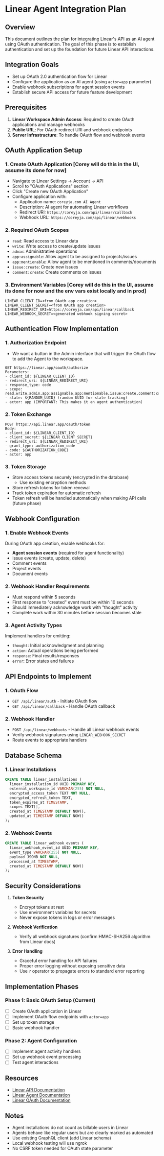 # Linear Agent Integration Plan

## Overview

This document outlines the plan for integrating Linear's API as an AI agent using OAuth authentication. The goal of this phase is to establish authentication and set up the foundation for future Linear API interactions.

## Integration Goals

- Set up OAuth 2.0 authentication flow for Linear
- Configure the application as an AI agent (using `actor=app` parameter)
- Enable webhook subscriptions for agent session events
- Establish secure API access for future feature development

## Prerequisites

1. **Linear Workspace Admin Access**: Required to create OAuth applications and manage webhooks
2. **Public URL**: For OAuth redirect URI and webhook endpoints
3. **Server Infrastructure**: To handle OAuth flow and webhook events

## OAuth Application Setup

### 1. Create OAuth Application [Corey will do this in the UI, assume its done for now]

- Navigate to Linear Settings → Account → API
- Scroll to "OAuth Applications" section
- Click "Create new OAuth Application"
- Configure application with:
  - Application name: `coreyja.com AI Agent`
  - Description: AI agent for automating Linear workflows
  - Redirect URI: `https://coreyja.com/api/linear/callback`
  - Webhook URL: `https://coreyja.com/api/linear/webhooks`

### 2. Required OAuth Scopes

- `read`: Read access to Linear data
- `write`: Write access to create/update issues
- `admin`: Administrative operations
- `app:assignable`: Allow agent to be assigned to projects/issues
- `app:mentionable`: Allow agent to be mentioned in comments/documents
- `issue:create`: Create new issues
- `comment:create`: Create comments on issues

### 3. Environment Variables [Corey will do this in the UI, assume its done for now and the env vars exist locally and in prod]

```env
LINEAR_CLIENT_ID=<from OAuth app creation>
LINEAR_CLIENT_SECRET=<from OAuth app creation>
LINEAR_REDIRECT_URI=https://coreyja.com/api/linear/callback
LINEAR_WEBHOOK_SECRET=<generated webhook signing secret>
```

## Authentication Flow Implementation

### 1. Authorization Endpoint

- We want a button in the Admin interface that will trigger the OAuth flow to add the Agent to the workspace.

```
GET https://linear.app/oauth/authorize
Parameters:
- client_id: ${LINEAR_CLIENT_ID}
- redirect_uri: ${LINEAR_REDIRECT_URI}
- response_type: code
- scope: read,write,admin,app:assignable,app:mentionable,issue:create,comment:create
- state: ${RANDOM_UUID} (random UUID for state tracking)
- actor: app (IMPORTANT: This makes it an agent authentication)
```

### 2. Token Exchange

```
POST https://api.linear.app/oauth/token
Body:
- client_id: ${LINEAR_CLIENT_ID}
- client_secret: ${LINEAR_CLIENT_SECRET}
- redirect_uri: ${LINEAR_REDIRECT_URI}
- grant_type: authorization_code
- code: ${AUTHORIZATION_CODE}
- actor: app
```

### 3. Token Storage

- Store access tokens securely (encrypted in the database)
  - Use existing encryption methods
- Store refresh tokens for token renewal
- Track token expiration for automatic refresh
- Token refresh will be handled automatically when making API calls (future phase)

## Webhook Configuration

### 1. Enable Webhook Events

During OAuth app creation, enable webhooks for:

- **Agent session events** (required for agent functionality)
- Issue events (create, update, delete)
- Comment events
- Project events
- Document events

### 2. Webhook Handler Requirements

- Must respond within 5 seconds
- First response to "created" event must be within 10 seconds
- Should immediately acknowledge work with "thought" activity
- Complete work within 30 minutes before session becomes stale

### 3. Agent Activity Types

Implement handlers for emitting:

- `thought`: Initial acknowledgment and planning
- `action`: Actual operations being performed
- `response`: Final results/responses
- `error`: Error states and failures

## API Endpoints to Implement

### 1. OAuth Flow

- `GET /api/linear/auth` - Initiate OAuth flow
- `GET /api/linear/callback` - Handle OAuth callback

### 2. Webhook Handler

- `POST /api/linear/webhooks` - Handle all Linear webhook events
- Verify webhook signatures using `LINEAR_WEBHOOK_SECRET`
- Route events to appropriate handlers

## Database Schema

### 1. Linear Installations

```sql
CREATE TABLE linear_installations (
  linear_installation_id UUID PRIMARY KEY,
  external_workspace_id VARCHAR(255) NOT NULL,
  encrypted_access_token TEXT NOT NULL,
  encrypted_refresh_token TEXT,
  token_expires_at TIMESTAMP,
  scopes TEXT[],
  created_at TIMESTAMP DEFAULT NOW(),
  updated_at TIMESTAMP DEFAULT NOW()
);
```

### 2. Webhook Events

```sql
CREATE TABLE linear_webhook_events (
  linear_webhook_event_id UUID PRIMARY KEY,
  event_type VARCHAR(255) NOT NULL,
  payload JSONB NOT NULL,
  processed_at TIMESTAMP,
  created_at TIMESTAMP DEFAULT NOW()
);
```

## Security Considerations

1. **Token Security**

   - Encrypt tokens at rest
   - Use environment variables for secrets
   - Never expose tokens in logs or error messages

2. **Webhook Verification**

   - Verify all webhook signatures (confirm HMAC-SHA256 algorithm from Linear docs)

3. **Error Handling**
   - Graceful error handling for API failures
   - Proper error logging without exposing sensitive data
   - Use `?` operator to propagate errors to standard error reporting

## Implementation Phases

### Phase 1: Basic OAuth Setup (Current)

- [ ] Create OAuth application in Linear
- [ ] Implement OAuth flow endpoints with `actor=app`
- [ ] Set up token storage
- [ ] Basic webhook handler

### Phase 2: Agent Configuration

- [ ] Implement agent activity handlers
- [ ] Set up webhook event processing
- [ ] Test agent interactions

## Resources

- [Linear API Documentation](https://developers.linear.app)
- [Linear Agent Documentation](https://linear.app/developers/agents)
- [Linear OAuth Documentation](https://linear.app/developers/oauth-2-0-authentication)

## Notes

- Agent installations do not count as billable users in Linear
- Agents behave like regular users but are clearly marked as automated
- Use existing GraphQL client (add Linear schema)
- Local webhook testing will use ngrok
- No CSRF token needed for OAuth state parameter
